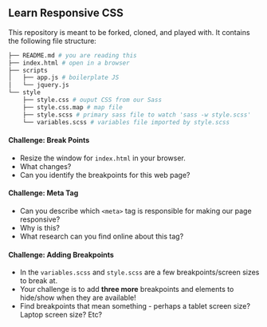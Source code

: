 ## Learn Responsive CSS

This repository is meant to be forked, cloned, and played with. It contains the following file structure:

```bash
├── README.md # you are reading this
├── index.html # open in a browser
├── scripts
│   ├── app.js # boilerplate JS
│   └── jquery.js
└── style
    ├── style.css # ouput CSS from our Sass
    ├── style.css.map # map file
    ├── style.scss # primary sass file to watch 'sass -w style.scss'
    └── variables.scss # variables file imported by style.scss
```

#### Challenge: Break Points

* Resize the window for `index.html` in your browser.
* What changes?
* Can you identify the breakpoints for this web page?

#### Challenge: Meta Tag

* Can you describe which `<meta>` tag is responsible for making our page responsive?
* Why is this?
* What research can you find online about this tag?

#### Challenge: Adding Breakpoints

* In the `variables.scss` and `style.scss` are a few breakpoints/screen sizes to break at.
* Your challenge is to add **three more** breakpoints and elements to hide/show when they are available!
* Find breakpoints that mean something - perhaps a tablet screen size? Laptop screen size? Etc?
